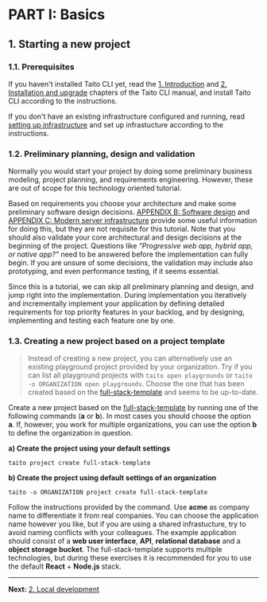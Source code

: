 # PART I: Basics

## 1. Starting a new project

### 1.1. Prerequisites

If you haven't installed Taito CLI yet, read the [1. Introduction](https://taitounited.github.io/taito-cli/docs/01-introduction) and [2. Installation and upgrade](https://taitounited.github.io/taito-cli/docs/02-installation/) chapters of the Taito CLI manual, and install Taito CLI according to the instructions.

If you don't have an existing infrastructure configured and running, read [setting up infrastructure](https://taitounited.github.io/taito-cli/docs/03-quick-start/#setting-up-infrastructure) and set up infrastucture according to the instructions.

### 1.2. Preliminary planning, design and validation

Normally you would start your project by doing some preliminary business modeling, project planning, and requirements engineering. However, these are out of scope for this technology oriented tutorial.

Based on requirements you choose your architecture and make some preliminary software design decisions. [APPENDIX B: Software design](b-software-design) and [APPENDIX C: Modern server infrastructure](/tutorial/c-modern-server-infrastructure.md) provide some useful information for doing this, but they are not requisite for this tutorial. Note that you should also validate your core architectural and design decisions at the beginning of the project. Questions like _"Progressive web app, hybrid app, or native app?"_ need to be answered before the implementation can fully begin. If you are unsure of some decisions, the validation may include also prototyping, and even performance testing, if it seems essential.

Since this is a tutorial, we can skip all preliminary planning and design, and jump right into the implementation. During implementation you iteratively and incrementally implement your application by defining detailed requirements for top priority features in your backlog, and by designing, implementing and testing each feature one by one.

### 1.3. Creating a new project based on a project template

> Instead of creating a new project, you can alternatively use an existing playground project provided by your organization. Try if you can list all playground projects with `taito open playgrounds` or `taito -o ORGANIZATION open playgrounds`. Choose the one that has been created based on the [full-stack-template](https://github.com/TaitoUnited/full-stack-template) and seems to be up-to-date.

Create a new project based on the [full-stack-template](https://github.com/TaitoUnited/full-stack-template) by running one of the following commands (**a** or **b**). In most cases you should choose the option **a**. If, however, you work for multiple organizations, you can use the option **b** to define the organization in question.

**a) Create the project using your default settings**

```shell
taito project create full-stack-template
```

**b) Create the project using default settings of an organization**

```shell
taito -o ORGANIZATION project create full-stack-template
```

Follow the instructions provided by the command. Use **acme** as company name to differentiate it from real companies. You can choose the application name however you like, but if you are using a shared infrastucture, try to avoid naming conflicts with your colleagues. The example application should consist of a **web user interface**, **API**, **relational database** and a **object storage bucket**. The full-stack-template supports multiple technologies, but during these exercises it is recommended for you to use the default **React** + **Node.js** stack.

---

**Next:** [2. Local development](02-local-development.md)
